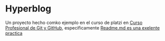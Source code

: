 # Hyperblog 

Un proyecto hecho comko ejemplo en el curso de platzi en [Curso Profesional de Git y GitHub](https://platzi.com/cursos/git-github/), especificamente [Readme.md es una exelente practica](https://platzi.com/clases/1557-git-github/19977-readmemd-es-una-excelente-practica/)

